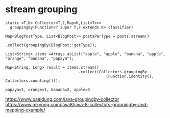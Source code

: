 # stream grouping

````
static <T,K> Collector<T,?,Map<K,List<T>>> 
  groupingBy(Function<? super T,? extends K> classifier)
````
````
Map<BlogPostType, List<BlogPost>> postsPerType = posts.stream()
  													  .collect(groupingBy(BlogPost::getType));
````
````
List<String> items =Arrays.asList("apple", "apple", "banana", "apple", "orange", "banana", "papaya");

Map<String, Long> result = items.stream()
								.collect(Collectors.groupingBy
											(Function.identity(), Collectors.counting()));
````
````
papaya=1, orange=1, banana=2, apple=3
````
https://www.baeldung.com/java-groupingby-collector
https://www.mkyong.com/java8/java-8-collectors-groupingby-and-mapping-example/